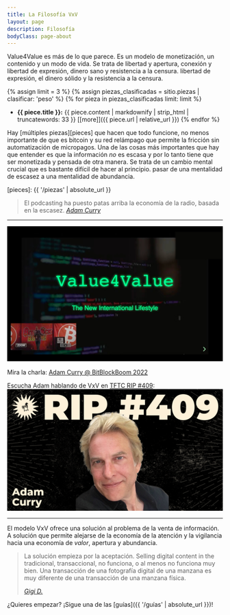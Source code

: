 ```yaml
---
title: La Filosofía VxV
layout: page
description: Filosofía
bodyClass: page-about
---
```


Value4Value es más de lo que parece. Es un modelo de monetización, un contenido
y un modo de vida. Se trata de libertad y apertura, conexión y libertad de expresión, dinero sano y resistencia a la censura.
libertad de expresión, el dinero sólido y la resistencia a la censura.

{% assign limit = 3 %}
{% assign piezas_clasificadas = sitio.piezas | clasificar: 'peso' %}
{% for pieza in piezas_clasificadas limit: limit %}
  - **{{ piece.title }}:** {{ piece.content | markdownify | strip_html | truncatewords: 33 }} [[more]]({{ piece.url | relative_url }})
{% endfor %}

Hay [múltiples piezas][pieces] que hacen que todo funcione, no menos importante de
que es bitcoin y su red relámpago que permite la fricción sin
automatización de micropagos. Una de las cosas más importantes que hay que entender es
que la información _no_ es escasa y por lo tanto tiene que ser monetizada y pensada
de otra manera. Se trata de un cambio mental crucial que es bastante difícil de hacer al principio.
pasar de una mentalidad de escasez a una mentalidad de abundancia.



[pieces]: {{ '/piezas' | absolute_url }}

> El podcasting ha puesto patas arriba la economía de la radio, basada en la escasez.
> <cite>[Adam Curry](https://youtu.be/8RNsFNyCHL4?t=19964)</cite>

---

[![Adam hablando VxV @ BitBlockBoom 2022](/images/bitblockboom.jpg)](https://youtu.be/8RNsFNyCHL4?t=19964)

Mira la charla: [Adam Curry @ BitBlockBoom 2022](https://youtu.be/8RNsFNyCHL4?t=19964)

Escucha Adam hablando de VxV en [TFTC RIP #409](https://tftc.io/tftc-podcast/409-discussing-value-4-value-with-the-podfather-adam-curry/):
[![Adam talking VxV on TFTC](/images/409-Adam-Curry.png)](https://youtu.be/meAO2plwnXw)

---

El modelo VxV ofrece una solución al problema de la venta de información. A
solución que permite alejarse de la economía de la atención y la vigilancia
hacia una economía de _valor_, apertura y abundancia.

> La solución empieza por la aceptación. Selling digital content in the
> tradicional, transaccional, no funciona, o al menos no funciona muy
> bien. Una transacción de una fotografía digital de una manzana es muy diferente de una transacción de una manzana física.
>
> <cite>[Gigi D.][busking]</cite>

[busking]: https://dergigi.com/2021/12/30/the-freedom-of-value/#accept-the-nature-of-information

¿Quieres empezar? ¡Sigue una de las [guías]({{ '/guías' | absolute_url }})!